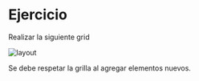# Ejercicio

Realizar la siguiente grid

![layout](https://github.com/ReinaldoBustamante/css-grid/tree/main/Indice/9/img/grid.PNG)

Se debe respetar la grilla al agregar elementos nuevos.